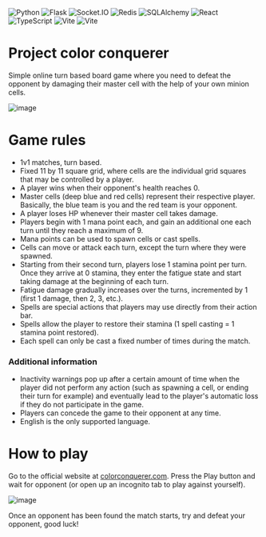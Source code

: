 ![Python](https://img.shields.io/badge/Python-3.12-blue.svg)
![Flask](https://img.shields.io/badge/Flask-3.1.1-yellow.svg)
![Socket.IO](https://img.shields.io/badge/Socket.IO-4.7.5-black.svg?logo=socket.io)
![Redis](https://img.shields.io/badge/Redis-5.0.1-red.svg)
![SQLAlchemy](https://img.shields.io/badge/SQLAlchemy-2.0.22-orange.svg)
![React](https://img.shields.io/badge/React-18.2.0-61DAFB.svg)
![TypeScript](https://img.shields.io/badge/TypeScript-5.2.2-3178C6.svg)
![Vite](https://img.shields.io/badge/Vite-5.2.0-646CFF.svg)
![Vite](https://img.shields.io/badge/PostgreSQL-17.5-purple.svg)


# Project color conquerer

Simple online turn based board game where you need to defeat the opponent by damaging their master cell with the help of your own minion cells.

![image](https://i.imgur.com/wUTYZCw.png)

# Game rules

- 1v1 matches, turn based.
- Fixed 11 by 11 square grid, where cells are the individual grid squares that may be controlled by a player.
- A player wins when their opponent's health reaches 0.
- Master cells (deep blue and red cells) represent their respective player. Basically, the blue team is you and the red team is your opponent.
- A player loses HP whenever their master cell takes damage.
- Players begin with 1 mana point each, and gain an additional one each turn until they reach a maximum of 9.
- Mana points can be used to spawn cells or cast spells.
- Cells can move or attack each turn, except the turn where they were spawned.
- Starting from their second turn, players lose 1 stamina point per turn. Once they arrive at 0 stamina, they enter the fatigue state and start taking damage at the beginning of each turn.
- Fatigue damage gradually increases over the turns, incremented by 1 (first 1 damage, then 2, 3, etc.).
- Spells are special actions that players may use directly from their action bar.
- Spells allow the player to restore their stamina (1 spell casting = 1 stamina point restored).
- Each spell can only be cast a fixed number of times during the match.

### Additional information

- Inactivity warnings pop up after a certain amount of time when the player did not perform any action (such as spawning a cell, or ending their turn for example) and eventually lead to the player's automatic loss if they do not participate in the game.
- Players can concede the game to their opponent at any time.
- English is the only supported language.

# How to play

Go to the official website at [colorconquerer.com](https://colorconquerer.com).
Press the Play button and wait for opponent (or open up an incognito tab to play against yourself).

![image](https://i.imgur.com/spMHIx4.png)

Once an opponent has been found the match starts, try and defeat your opponent, good luck!